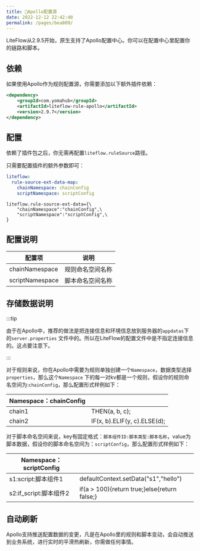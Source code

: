 ```yaml
---
title: 📜Apollo配置源
date: 2022-12-12 22:42:40
permalink: /pages/bea809/
---
```


LiteFlow从2.9.5开始，原生支持了Apollo配置中心。你可以在配置中心里配置你的链路和脚本。

## 依赖

如果使用Apollo作为规则配置源，你需要添加以下额外插件依赖：

```xml
<dependency>
    <groupId>com.yomahub</groupId>
    <artifactId>liteflow-rule-apollo</artifactId>
    <version>2.9.7</version>
</dependency>
```

## 配置

依赖了插件包之后，你无需再配置`liteflow.ruleSource`路径。

只需要配置插件的额外参数即可：

<code-group>
  <code-block title="Yaml风格配置" active>

```yaml
liteflow:
  rule-source-ext-data-map:
    chainNamespace: chainConfig
    scriptNamespace: scriptConfig
```
  </code-block>
  <code-block title="Properties风格配置">

```properties
liteflow.rule-source-ext-data={\
    "chainNamespace":"chainConfig",\
    "scriptNamespace":"scriptConfig",\
}
```
  </code-block>

</code-group>

## 配置说明

| 配置项          | 说明             |
| --------------- | ---------------- |
| chainNamespace  | 规则命名空间名称 |
| scriptNamespace | 脚本命名空间名称 |

## 存储数据说明

:::tip

由于在Apollo中，推荐的做法是把连接信息和环境信息放到服务器的`appdatas`下的`server.properties` 文件中的。所以在LiteFlow的配置文件中是不指定连接信息的。这点要注意下。

:::

对于规则来说，你在Apollo中需要为规则单独创建一个`Namespace`，数据类型选择`properties`，那么这个`Namespace` 下的每一对kv都是一个规则，假设你的规则命名空间为:`chainConfig`，那么配置形式样例如下：

| Namespace：chainConfig |                              |
| ---------------------- | ---------------------------- |
| chain1                 | THEN(a, b, c);               |
| chain2                 | IF(x, b).ELIF(y, c).ELSE(d); |



对于脚本命名空间来说，key有固定格式：`脚本组件ID:脚本类型:脚本名称`，value为脚本数据，假设你的脚本命名空间为：`scriptConfig`，那么配置形式样例如下：

| Namespace：scriptConfig |                                              |
| ----------------------- | -------------------------------------------- |
| s1:script:脚本组件1     | defaultContext.setData("s1","hello")         |
| s2:if_script:脚本组件2  | if(a > 100){return true;}else{return false;} |

## 自动刷新

Apollo支持推送配置数据的变更，凡是在Apollo里的规则和脚本变动，会自动推送到业务系统，进行实时的平滑热刷新，你需做任何事情。